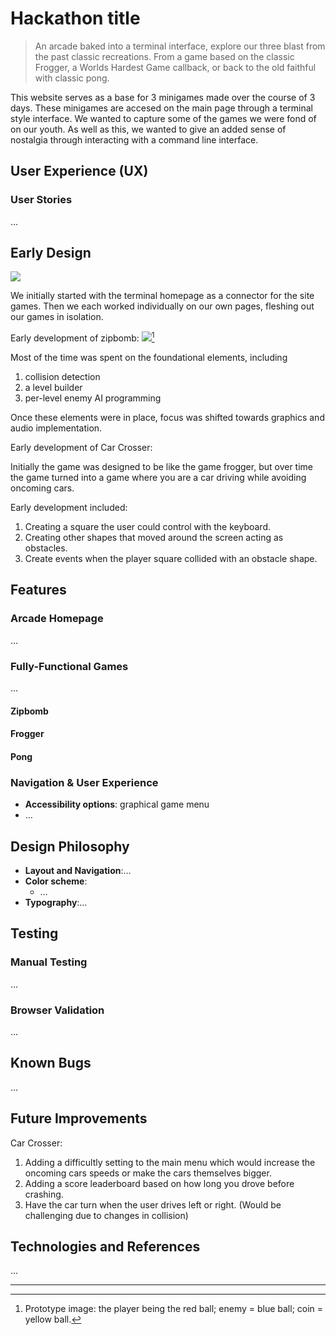 # Hackathon title

> An arcade baked into a terminal interface, explore our three blast from the past classic recreations. From a game based on the classic Frogger, a Worlds Hardest Game callback, or back to the old faithful with classic pong.

This website serves as a base for 3 minigames made over the course of 3 days. These minigames are accesed on the main page through a terminal style interface. We wanted to capture some of the games we were fond of on our youth. As well as this, we wanted to give an added sense of nostalgia through interacting with a command line interface.

## User Experience (UX)

### User Stories

…

## Early Design

![](https://i.imgur.com/554E7Nn.png)

We initially started with the terminal homepage as a connector for the site games. Then we each worked individually on our own pages, fleshing out our games in isolation.

Early development of zipbomb:
![](https://i.imgur.com/5yDt1M7.png)[^1]

[^1]: Prototype image: the player being the red ball; enemy = blue ball; coin = yellow ball.

Most of the time was spent on the foundational elements, including

1. collision detection
2. a level builder
3. per-level enemy AI programming

Once these elements were in place, focus was shifted towards graphics and audio implementation.


Early development of Car Crosser:

Initially the game was designed to be like the game frogger, but over time the game turned into a game where you are a car driving while avoiding oncoming cars.

Early development included:

1. Creating a square the user could control with the keyboard.
2. Creating other shapes that moved around the screen acting as obstacles.
3. Create events when the player square collided with an obstacle shape.

## Features

### Arcade Homepage

…

### Fully-Functional Games

…

#### Zipbomb

#### Frogger

#### Pong

### Navigation & User Experience

-   **Accessibility options**: graphical game menu
-   …

## Design Philosophy

-   **Layout and Navigation**:…
-   **Color scheme**:
    -   …
-   **Typography**:…

## Testing

### Manual Testing

…

### Browser Validation

…

## Known Bugs

…

## Future Improvements

Car Crosser:
1. Adding a difficultly setting to the main menu which would increase the oncoming cars speeds or make the cars themselves bigger.
2. Adding a score leaderboard based on how long you drove before crashing.
3. Have the car turn when the user drives left or right. (Would be challenging due to changes in collision)

## Technologies and References

…

---
